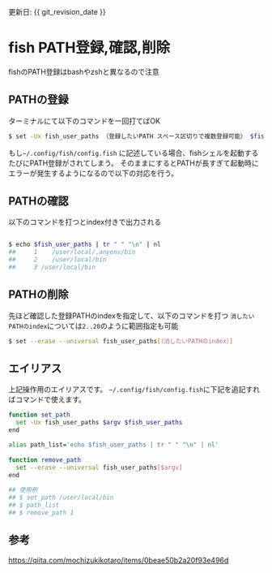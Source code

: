 更新日: {{ git_revision_date }}

# fish PATH登録,確認,削除
fishのPATH登録はbashやzshと異なるので注意

## PATHの登録
ターミナルにて以下のコマンドを一回打てばOK

```sh
$ set -Ux fish_user_paths （登録したいPATH スペース区切りで複数登録可能） $fish_user_paths
```

もし`~/.config/fish/config.fish`
に記述している場合、fishシェルを起動するたびにPATH登録がされてしまう。
そのままにするとPATHが長すぎて起動時にエラーが発生するようになるので以下の対応を行う。

## PATHの確認
以下のコマンドを打つとindex付きで出力される

```sh

$ echo $fish_user_paths | tr " " "\n" | nl
##     1	/user/local/.anyenv/bin
##     2	/user/local/bin
##     3 /user/local/bin
```

## PATHの削除
先ほど確認した登録PATHのindexを指定して、以下のコマンドを打つ
`消したいPATHのindex`については`2..20`のように範囲指定も可能

```sh
$ set --erase --universal fish_user_paths[（消したいPATHのindex）]
```

## エイリアス
上記操作用のエイリアスです。
`~/.config/fish/config.fish`に下記を追記すればコマンドで使えます。

```sh
function set_path
  set -Ux fish_user_paths $argv $fish_user_paths
end

alias path_list='echo $fish_user_paths | tr " " "\n" | nl'
 
function remove_path
  set --erase --universal fish_user_paths[$argv]
end
 
## 使用例
## $ set_path /user/local/bin
## $ path_list
## $ remove_path 1
```

## 参考
https://qiita.com/mochizukikotaro/items/0beae50b2a20f93e496d
